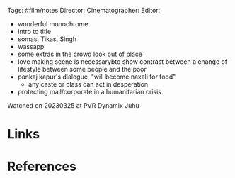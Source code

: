 Tags: #film/notes 
Director:
Cinematographer: 
Editor:

- wonderful monochrome
- intro to title
- somas, Tikas, Singh
- wassapp
- some extras in the crowd look out of place
- love making scene is necessarybto show contrast between a change of lifestyle between some people and the poor
- pankaj kapur's dialogue, "will become naxali for food"
	- any caste or class can act in desperation
- protecting mall/corporate in a humanitarian crisis


Watched on 20230325 at PVR Dynamix Juhu

# Links

# References